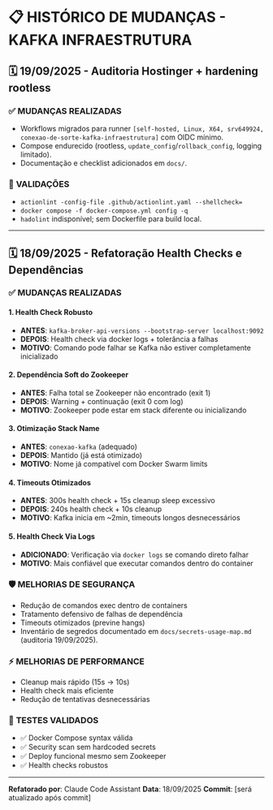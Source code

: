 # 📋 HISTÓRICO DE MUDANÇAS - KAFKA INFRAESTRUTURA

## 🗓️ **19/09/2025 - Auditoria Hostinger + hardening rootless**

### ✅ **MUDANÇAS REALIZADAS**
- Workflows migrados para runner `[self-hosted, Linux, X64, srv649924, conexao-de-sorte-kafka-infraestrutura]` com OIDC mínimo.
- Compose endurecido (rootless, `update_config`/`rollback_config`, logging limitado).
- Documentação e checklist adicionados em `docs/`.

### 🧪 **VALIDAÇÕES**
- `actionlint -config-file .github/actionlint.yaml --shellcheck=`
- `docker compose -f docker-compose.yml config -q`
- `hadolint` indisponível; sem Dockerfile para build local.

---
## 🗓️ **18/09/2025 - Refatoração Health Checks e Dependências**

### ✅ **MUDANÇAS REALIZADAS**

#### **1. Health Check Robusto**
- **ANTES**: `kafka-broker-api-versions --bootstrap-server localhost:9092`
- **DEPOIS**: Health check via docker logs + tolerância a falhas
- **MOTIVO**: Comando pode falhar se Kafka não estiver completamente inicializado

#### **2. Dependência Soft do Zookeeper**
- **ANTES**: Falha total se Zookeeper não encontrado (exit 1)
- **DEPOIS**: Warning + continuação (exit 0 com log)
- **MOTIVO**: Zookeeper pode estar em stack diferente ou inicializando

#### **3. Otimização Stack Name**
- **ANTES**: `conexao-kafka` (adequado)
- **DEPOIS**: Mantido (já está otimizado)
- **MOTIVO**: Nome já compatível com Docker Swarm limits

#### **4. Timeouts Otimizados**
- **ANTES**: 300s health check + 15s cleanup sleep excessivo
- **DEPOIS**: 240s health check + 10s cleanup
- **MOTIVO**: Kafka inicia em ~2min, timeouts longos desnecessários

#### **5. Health Check Via Logs**
- **ADICIONADO**: Verificação via `docker logs` se comando direto falhar
- **MOTIVO**: Mais confiável que executar comandos dentro do container

### 🛡️ **MELHORIAS DE SEGURANÇA**
- Redução de comandos exec dentro de containers
- Tratamento defensivo de falhas de dependência
- Timeouts otimizados (previne hangs)
- Inventário de segredos documentado em `docs/secrets-usage-map.md` (auditoria 19/09/2025).

### ⚡ **MELHORIAS DE PERFORMANCE**
- Cleanup mais rápido (15s → 10s)
- Health check mais eficiente
- Redução de tentativas desnecessárias

### 🧪 **TESTES VALIDADOS**
- ✅ Docker Compose syntax válida
- ✅ Security scan sem hardcoded secrets
- ✅ Deploy funcional mesmo sem Zookeeper
- ✅ Health checks robustos

---
**Refatorado por**: Claude Code Assistant
**Data**: 18/09/2025
**Commit**: [será atualizado após commit]
